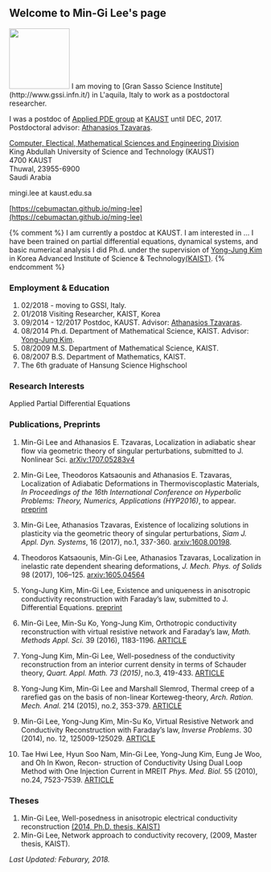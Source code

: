## Welcome to Min-Gi Lee's page
<img src="https://cebumactan.github.io/ming-lee/photo3.png" width="120" class="wrap align-left">
I am moving to [Gran Sasso Science Institute](http://www.gssi.infn.it/) in L'aquila, Italy to work as a postdoctoral researcher.

I was a postdoc of [Applied PDE group](https://appliedpde.kaust.edu.sa/Pages/People-Page.aspx) at [KAUST](https://www.kaust.edu.sa) until DEC, 2017.  
Postdoctoral advisor: [Athanasios Tzavaras](http://users.tem.uoc.gr/~thanos.tzavaras).

[Computer, Electical, Mathematical Sciences and Engineering Division](https://cemse.kaust.edu.sa/Pages/Home.aspx) <br>
King Abdullah University of Science and Technology (KAUST) <br>
4700 KAUST <br>
Thuwal, 23955-6900 <br>
Saudi Arabia 


mingi.lee at kaust.edu.sa  
<!-- +966 12 808 6142 %}  -->
[https://cebumactan.github.io/ming-lee](https://cebumactan.github.io/ming-lee)

{% comment %} 
I am currently a postdoc at KAUST. I am interested in ... I have been trained on partial differential equations, dynamical systems, and basic numerical analysis 
I did Ph.d. under the supervision of [Yong-Jung Kim](http://amath.kaist.ac.kr/pde_lab/members/YongJungKim/) in Korea Advanced Institute of Science & Technology[(KAIST)](www.kaist.ac.kr). 
{% endcomment %} 

### Employment & Education
1. 02/2018 - moving to GSSI, Italy.
1. 01/2018 Visiting Researcher, KAIST, Korea
1. 09/2014 - 12/2017 Postdoc, KAUST. Advisor: [Athanasios Tzavaras](http://users.tem.uoc.gr/~thanos.tzavaras).
1. 08/2014  Ph.d. Department of Mathematical Science, KAIST. Advisor: [Yong-Jung Kim](http://amath.kaist.ac.kr/pde_lab/members/YongJungKim/).
1. 08/2009  M.S. Department of Mathematical Science, KAIST.
1. 08/2007  B.S. Department of Mathematics, KAIST. 
1. The 6th graduate of Hansung Science Highschool


<!--
Year|Title
---|---
09/2014 - | Postdoc, KAUST. Advisor: [Athanasios Tzavaras](http://users.tem.uoc.gr/~thanos.tzavaras)
08/2014 | Ph.d. Department of Mathematical Science, KAIST. Advisor: [Yong-Jung Kim](http://amath.kaist.ac.kr/pde_lab/members/YongJungKim/)
08/2009 | M.S. Department of Mathematical Science, KAIST.
08/2007 | B.S. Department of Mathematics, KAIST. 
The 6th graduate | Hansung Science Highschool
//-->

### Research Interests
Applied Partial Differential Equations

### Publications, Preprints <a name="Publications"> </a>
1. Min-Gi Lee and Athanasios E. Tzavaras, Localization in adiabatic shear flow via geometric theory of singular perturbations, submitted to J. Nonlinear Sci. [arXiv:1707.05283v4](https://arxiv.org/abs/1707.05283)

1. Min-Gi Lee, Theodoros Katsaounis and Athanasios E. Tzavaras, Localization of Adiabatic Deformations in Thermoviscoplastic Materials, _In Proceedings of the 16th International Conference on Hyperbolic Problems: Theory, Numerics, Applications (HYP2016)_, to appear. [preprint](https://github.com/cebumactan/tex_repo/raw/master/shbndhyp2016/shbndhyp2016.pdf)

1. Min-Gi Lee, Athanasios Tzavaras, Existence of localizing solutions in plasticity via the geometric theory
of singular perturbations, _Siam J. Appl. Dyn. Systems_, 16 (2017), no.1, 337-360. [arxiv:1608.00198](https://arxiv.org/abs/1608.00198).

1. Theodoros Katsaounis, Min-Gi Lee, Athanasios Tzavaras, Localization in inelastic rate dependent
shearing deformations, _J. Mech. Phys. of Solids_ 98 (2017), 106–125. [arxiv:1605.04564](https://arxiv.org/abs/1605.04564)

3. Yong-Jung Kim, Min-Gi Lee, Existence and uniqueness in anisotropic conductivity reconstruction with
Faraday’s law, submitted to J. Differential Equations. [preprint](https://github.com/cebumactan/ming-lee/raw/master/preprints/39Aniso-2D.pdf)

4. Min-Gi Lee, Min-Su Ko, Yong-Jung Kim, Orthotropic conductivity reconstruction with virtual resistive
network and Faraday’s law, _Math. Methods Appl. Sci._ 39 (2016), 1183-1196. [ARTICLE](http://onlinelibrary.wiley.com/doi/10.1002/mma.3564/pdf)

5. Yong-Jung Kim, Min-Gi Lee, Well-posedness of the conductivity reconstruction from an interior current
density in terms of Schauder theory, _Quart. Appl. Math. 73 (2015)_, no.3, 419-433. [ARTICLE](http://www.ams.org/journals/qam/2015-73-03/S0033-569X-2015-01368-9/S0033-569X-2015-01368-9.pdf)

6. Yong-Jung Kim, Min-Gi Lee and Marshall Slemrod, Thermal creep of a rarefied gas on the basis of
non-linear Korteweg-theory, _Arch. Ration. Mech. Anal._ 214 (2015), no.2, 353-379. [ARTICLE](http://link.springer.com/content/pdf/10.1007%2Fs00205-014-0780-7.pdf)

7. Min-Gi Lee, Yong-Jung Kim, Min-Su Ko, Virtual Resistive Network and Conductivity Reconstruction
with Faraday’s law, _Inverse Problems_. 30 (2014), no. 12, 125009-125029. [ARTICLE](http://iopscience.iop.org/article/10.1088/0266-5611/30/12/125009/pdf)

8. Tae Hwi Lee, Hyun Soo Nam, Min-Gi Lee, Yong-Jung Kim, Eung Je Woo, and Oh In Kwon, Recon-
struction of Conductivity Using Dual Loop Method with One Injection Current in MREIT _Phys. Med.
Biol._ 55 (2010), no.24, 7523-7539. [ARTICLE](http://iopscience.iop.org/article/10.1088/0031-9155/55/24/009/pdf)

### Theses 
1. Min-Gi Lee, Well-posedness in anisotropic electrical conductivity reconstruction [(2014, Ph.D. thesis, KAIST)](https://github.com/cebumactan/ming-lee/raw/master/preprints/Min-Gi_Lee_Thesis.pdf) 
1. Min-Gi Lee, Network approach to conductivity recovery, (2009, Master thesis, KAIST). 


_Last Updated: Feburary, 2018._

